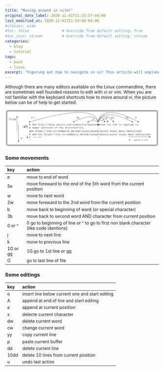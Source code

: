 ```yaml
---
title: "Moving around in vi(m)"
original_date_label: 2020-11-01T11:33:57-04:00
last_modified_at: 2020-11-01T11:54:50-04:00
#classes: wide
#toc: false               # Override from default setting: True
#toc_icon: stream         # Override from default setting: stream
categories:
  - blog
  - tutorial
tags:
  - bash
  - linux
excerpt: "Figuring out how to navigate in vi? This article will explane some need to know moves."
---
```


Although there are many editors available on the Linux commandline, there are sometimes well founded reasons to edit with vi or vim. When you are not familiar with the keyboard shortcuts how to move around vi, the picture below can be of help to get started.

![Basic vi navigation movements](https://raw.githubusercontent.com/CrossCloudGuru/CrossCloudGuru.github.io/master/assets/images/articles/vim-movements-v1.png)


### Some movements

| key | action |
| :--- | :--- |
| e | move to end of word |
| 5e | move foreward to the end of the 5th word from the current position |
| w | move to next word |
| 2w | move foreward to the 2nd word from the current position |
| b | move back to beginning of word (or special character) |
| 3b | move back to second word AND character from current position |
| 0 or ^ | 0 go to beginning of line or ^ to go to first non blank character (like code identions)|
| j | move to next line |
| k | move to previous line |
| 1G or gg | 1G go to 1st line or gg |
| G | go to last line of file |


### Some editings

| key | action |
| :--- | :--- |
| o | insert line below current one and start editing|
| A | append at end of line and start editing |
| a | append at current position |
| x | delecte current character
| dw | delete current word |
| cw | change current word |
| yy | copy current line |
| p | paste current buffer |
| dd | delete current line |
| 10dd | delete 10 lines from current position |
| u | undo last action |